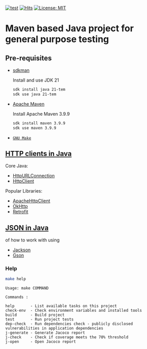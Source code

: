 [![test](https://github.com/AndriyKalashnykov/maven-simple/actions/workflows/test.yml/badge.svg)](https://github.com/AndriyKalashnykov/maven-simple/actions/workflows/test.yml)
[![Hits](https://hits.sh/github.com/AndriyKalashnykov/maven-simple.svg?view=today-total&style=plastic)](https://hits.sh/github.com/AndriyKalashnykov/maven-simple/)
[![License: MIT](https://img.shields.io/badge/License-MIT-brightgreen.svg)](https://opensource.org/licenses/MIT)
# Maven based Java project for general purpose testing</br>

## Pre-requisites

- [sdkman](https://sdkman.io/install)

    Install and use JDK 21

    ```bash
    sdk install java 21-tem
    sdk use java 21-tem
    ```
- [Apache Maven](https://maven.apache.org/install.html)

    Install Apache Maven 3.9.9

    ```bash
    sdk install maven 3.9.9
    sdk use maven 3.9.9
    ```
- [`GNU Make`](https://www.gnu.org/software/make/)


## [HTTP clients in Java](https://github.com/AndriyKalashnykov/maven-simple/tree/main/src/main/java/http/client)

Core Java:
* [HttpURLConnection](https://www.javatpoint.com/java-http-url-connection)
* [HttpClient](https://openjdk.java.net/groups/net/httpclient/intro.html)

Popular Libraries:
* [ApacheHttpClient](https://mkyong.com/java/apache-httpclient-examples/)
* [OkHttp](https://www.baeldung.com/guide-to-okhttp)
* [Retrofit](https://www.baeldung.com/retrofit)

## [JSON in Java](https://github.com/AndriyKalashnykov/maven-simple/tree/main/src/main/java/jsonparse/) 
of how to work with  using 
* [Jackson](https://github.com/FasterXML/jackson) 
* [Gson](https://github.com/google/gson)

### Help

```bash
make help
```

```text
Usage: make COMMAND

Commands :

help       - List available tasks on this project
check-env  - Check environment variables and installed tools
build      - Build project
test       - Run project tests
dep-check  - Run dependencies check - publicly disclosed vulnerabilities in application dependencies
j-generate - Generate Jacoco report
j-check    - Check if coverage meets the 70% threshold
j-open     - Open Jacoco report
```
